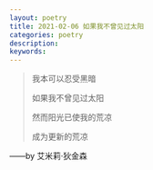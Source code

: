 ```yaml
---
layout: poetry
title: 2021-02-06 如果我不曾见过太阳
categories: poetry
description: 
keywords: 
---
```


>我本可以忍受黑暗
>
>如果我不曾见过太阳
>
>然而阳光已使我的荒凉
>
>成为更新的荒凉

——by 艾米莉·狄金森
